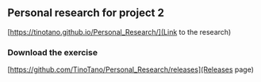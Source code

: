 
## Personal research for project 2

[https://tinotano.github.io/Personal_Research/](Link to the research)

### Download the exercise

[https://github.com/TinoTano/Personal_Research/releases](Releases page)
